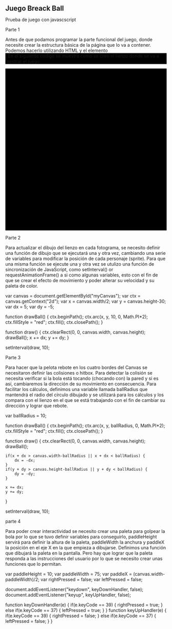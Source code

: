 ## Juego Breack Ball
Prueba de juego con javascscript

Parte 1

Antes de que podamos programar la parte funcional del juego, donde necesite crear la estructura básica de la página que lo va a contener. Podemos hacerlo utilizando HTML y el elemento  <canvas> .
En el siguiente codigo se muestra como se creo el lienzo donde se va a mostrar el juego.
	
<!DOCTYPE html>
<html>
<head>
    <meta charset="utf-8" />
    <title>Gamedev Canvas Workshop</title>
    <style>
    	* { padding: 0; margin: 0; }
    	canvas { background: #000; display: block; margin: 0 auto; }
    </style>
</head>
<body>

<canvas id="myCanvas" width="720" height="720"></canvas>

<script>
	
</script>

</body>
</html>

Parte 2

Para actualizar el dibujo del lienzo en cada fotograma, se necesito definir una función de dibujo que se ejecutará una y otra vez, cambiando una serie de variables para modificar la posición de cada personaje (sprite). Para que una misma función se ejecute una y otra vez se utulizo una función de sincronización de JavaScript, como setInterval() or requestAnimationFrame() a si como algunas variables, esto con el fin de que se crear el efecto de movimiento y poder alterar su velocidad y su paleta de color.

var canvas = document.getElementById("myCanvas");
var ctx = canvas.getContext("2d");
var x = canvas.width/2;
var y = canvas.height-30;
var dx = 5;
var dy = -5;

function drawBall() {
    ctx.beginPath();
    ctx.arc(x, y, 10, 0, Math.PI*2);
    ctx.fillStyle = "red";
    ctx.fill();
    ctx.closePath();
}

function draw() {
    ctx.clearRect(0, 0, canvas.width, canvas.height);
    drawBall();
    x += dx;
    y += dy;
}

setInterval(draw, 10);


Parte 3

Para hacer que la pelota rebote en los cuatro bordes del Canvas se necesitaron definir las colisiones o hitbox.
Para detectar la colisión se necesita verificar si la bola está tocando (chocando con) la pared y si es así, cambiaremos la dirección de su movimiento en consecuencia.
Para facilitar los cálculos, definimos una variable llamada ballRadius que mantendrá el radio del círculo dibujado y se utilizará para los cálculos y los compara con el lienzo en el que se está trabajando con el fin de cambiar su dirección y lograr que rebote.

var ballRadius = 10;

function drawBall() {
    ctx.beginPath();
    ctx.arc(x, y, ballRadius, 0, Math.PI*2);
    ctx.fillStyle = "red";
    ctx.fill();
    ctx.closePath();
}

function draw() {
    ctx.clearRect(0, 0, canvas.width, canvas.height);
    drawBall();
    
    if(x + dx > canvas.width-ballRadius || x + dx < ballRadius) {
        dx = -dx;
    }
    if(y + dy > canvas.height-ballRadius || y + dy < ballRadius) {
        dy = -dy;
    }
    
    x += dx;
    y += dy;
}

setInterval(draw, 10);

parte 4

Para poder crear interactividad se necesito crear una paleta para golpear la bola por lo que se tuvo definir variables para conseguirlo, paddleHeight servirá para definir la altura de la paleta, paddleWidth la anchura y paddleX la posición en el eje X en la que empieza a dibujarse. Definimos una función que dibujará la paleta en la pantalla. Pero hay que lograr que la paleta responda a las instrucciones del usuario por lo que se necesito crear unas funciones que lo permitan.

var paddleHeight = 10;
var paddleWidth = 75;
var paddleX = (canvas.width-paddleWidth)/2;
var rightPressed = false;
var leftPressed = false;

document.addEventListener("keydown", keyDownHandler, false);
document.addEventListener("keyup", keyUpHandler, false);

function keyDownHandler(e) {
    if(e.keyCode == 39) {
        rightPressed = true;
    }
    else if(e.keyCode == 37) {
        leftPressed = true;
    }
}
function keyUpHandler(e) {
    if(e.keyCode == 39) {
        rightPressed = false;
    }
    else if(e.keyCode == 37) {
        leftPressed = false;
    }
}

